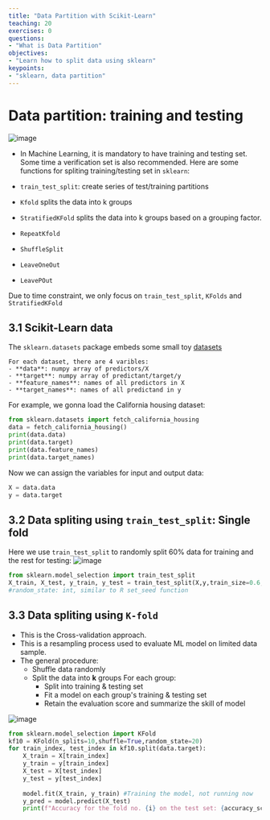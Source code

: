 ```yaml
---
title: "Data Partition with Scikit-Learn"
teaching: 20
exercises: 0
questions:
- "What is Data Partition"
objectives:
- "Learn how to split data using sklearn"
keypoints:
- "sklearn, data partition"
---
```


# Data partition: training and testing

![image](https://user-images.githubusercontent.com/43855029/120378647-b1716080-c2ec-11eb-8693-60defbbad7e2.png)


- In Machine Learning, it is mandatory to have training and testing set. Some time a verification set is also recommended.
Here are some functions for spliting training/testing set in `sklearn`:

- `train_test_split`: create series of test/training partitions
- `Kfold` splits the data into k groups
- `StratifiedKFold` splits the data into k groups based on a grouping factor.
- `RepeatKfold`
- `ShuffleSplit`
- `LeaveOneOut`
- `LeavePOut`

Due to time constraint, we only focus on `train_test_split`, `KFolds` and `StratifiedKFold` 

## 3.1 Scikit-Learn data

The `sklearn.datasets` package embeds some small toy [datasets](https://scikit-learn.org/stable/datasets.html)

```
For each dataset, there are 4 varibles:
- **data**: numpy array of predictors/X
- **target**: numpy array of predictant/target/y
- **feature_names**: names of all predictors in X
- **target_names**: names of all predictand in y
```

For example, we gonna load the California housing dataset:

```python
from sklearn.datasets import fetch_california_housing
data = fetch_california_housing()
print(data.data)
print(data.target)
print(data.feature_names)
print(data.target_names)
```

Now we can assign the variables for input and output data:

```python
X = data.data
y = data.target
```

## 3.2 Data spliting using `train_test_split`: **Single fold**
Here we use `train_test_split` to randomly split 60% data for training and the rest for testing:
![image](https://user-images.githubusercontent.com/43855029/114209883-22b81700-992d-11eb-83a4-c4ab1538a1e5.png)

```python
from sklearn.model_selection import train_test_split
X_train, X_test, y_train, y_test = train_test_split(X,y,train_size=0.6,random_state=123)
#random_state: int, similar to R set_seed function
```

## 3.3 Data spliting using `K-fold`
- This is the Cross-validation approach.
- This is a resampling process used to evaluate ML model on limited data sample.
- The general procedure:
    - Shuffle data randomly
    - Split the data into **k** groups
    For each group:
        - Split into training & testing set
        - Fit a model on each group's training & testing set
        - Retain the evaluation score and summarize the skill of model



![image](https://user-images.githubusercontent.com/43855029/114211785-103edd00-992f-11eb-89d0-bbd7bd0c0178.png)

```python
from sklearn.model_selection import KFold
kf10 = KFold(n_splits=10,shuffle=True,random_state=20)
for train_index, test_index in kf10.split(data.target):
    X_train = X[train_index]
    y_train = y[train_index]
    X_test = X[test_index]
    y_test = y[test_index]
    
    model.fit(X_train, y_train) #Training the model, not running now
    y_pred = model.predict(X_test)
    print(f"Accuracy for the fold no. {i} on the test set: {accuracy_score(y_test, y_pred)}")
```
